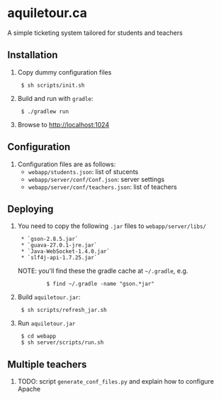 # aquiletour.ca

A simple ticketing system tailored for students and teachers

## Installation

1. Copy dummy configuration files

        $ sh scripts/init.sh

1. Build and run with `gradle`:

        $ ./gradlew run

1. Browse to <a href="http://localhost:1024" target="_blank">http://localhost:1024</a>


## Configuration

1. Configuration files are as follows:
    * `webapp/students.json`: list of stucents
    * `webapp/server/conf/Conf.json`: server settings
    * `webapp/server/conf/teachers.json`: list of teachers

## Deploying

1. You need to copy the following `.jar` files to `webapp/server/libs/`

        * `gson-2.8.5.jar`
        * `guava-27.0.1-jre.jar`
        * `Java-WebSocket-1.4.0.jar`
        * `slf4j-api-1.7.25.jar`

    NOTE: you'll find these the gradle cache at `~/.gradle`, e.g.

                $ find ~/.gradle -name "gson.*jar"

1. Build `aquiletour.jar`:

        $ sh scripts/refresh_jar.sh

1. Run `aquiletour.jar`

        $ cd webapp
        $ sh server/scripts/run.sh

## Multiple teachers

1. TODO: script `generate_conf_files.py` and explain how to configure Apache
